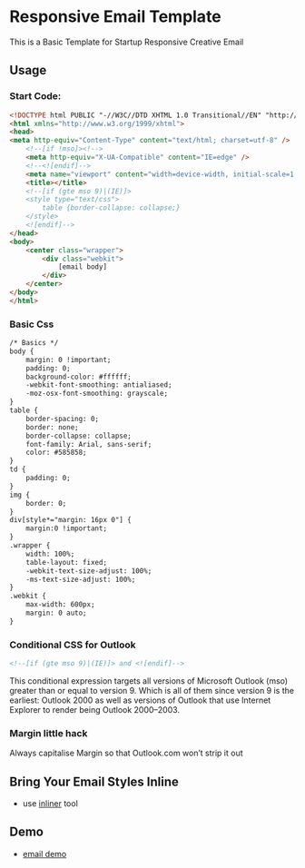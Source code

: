 # Responsive Email Template

This is a Basic Template for Startup Responsive Creative Email

## Usage

### Start Code:

```html
<!DOCTYPE html PUBLIC "-//W3C//DTD XHTML 1.0 Transitional//EN" "http://www.w3.org/TR/xhtml1/DTD/xhtml1-transitional.dtd">
<html xmlns="http://www.w3.org/1999/xhtml">
<head>
<meta http-equiv="Content-Type" content="text/html; charset=utf-8" />
    <!--[if !mso]><!-->
    <meta http-equiv="X-UA-Compatible" content="IE=edge" />
    <!--<![endif]-->
    <meta name="viewport" content="width=device-width, initial-scale=1.0">
    <title></title>
    <!--[if (gte mso 9)|(IE)]>
    <style type="text/css">
        table {border-collapse: collapse;}
    </style>
    <![endif]-->
</head>
<body>
    <center class="wrapper">
        <div class="webkit">
            [email body]
        </div>
    </center>
</body>
</html>
```

### Basic Css

```html
/* Basics */
body {
    margin: 0 !important;
    padding: 0;
    background-color: #ffffff;
    -webkit-font-smoothing: antialiased;
    -moz-osx-font-smoothing: grayscale;
}
table {
    border-spacing: 0;
    border: none; 
    border-collapse: collapse;
    font-family: Arial, sans-serif;
    color: #585858;
}
td {
    padding: 0;
}
img {
    border: 0;
}
div[style*="margin: 16px 0"] { 
    margin:0 !important;
}
.wrapper {
    width: 100%;
    table-layout: fixed;
    -webkit-text-size-adjust: 100%;
    -ms-text-size-adjust: 100%;
}
.webkit {
    max-width: 600px;
    margin: 0 auto;
}
```

### Conditional CSS for Outlook

```html
<!--[if (gte mso 9)|(IE)]> and <![endif]--> 
```

This conditional expression targets all versions of Microsoft Outlook (mso) greater than or equal to version 9.
Which is all of them since version 9 is the earliest: Outlook 2000 as well as versions of Outlook that use Internet Explorer to render being Outlook 2000–2003.


### Margin little hack

Always capitalise Margin so that Outlook.com won’t strip it out


## Bring Your Email Styles Inline

- use [inliner](http://foundation.zurb.com/emails/inliner-v2.html) tool


## Demo

 - [email demo](http://yuliyawebdevelopment.com/demos/responsive-email-template/)
 
 


